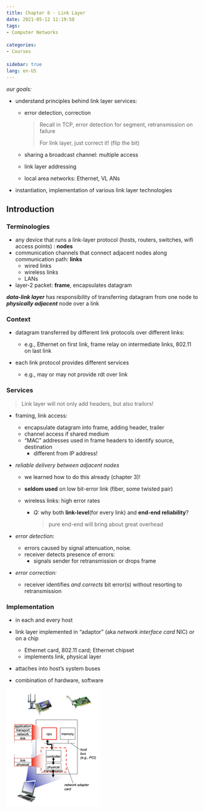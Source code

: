 ```yaml
---
title: Chapter 6 - Link Layer
date: 2021-05-12 11:19:58
tags: 
- Computer Networks

categories: 
- Courses

sidebar: true
lang: en-US
---
```


*our goals:*

- understand principles behind link layer services:
  - error detection, correction

    > Recall in TCP, error detection for segment, retransmission on failure
    >
    > For link layer, just correct it! (flip the bit)

  - sharing a broadcast channel: multiple access 

  - link layer addressing

  - local area networks: Ethernet, VL ANs

- instantiation, implementation of various link layer technologies

<!-- more -->

## Introduction

### Terminologies

- any device that runs a link-layer protocol (hosts, routers, switches, wifi access points) : **nodes**
- communication channels that connect adjacent nodes along communication path: **links**
  - wired links
  - wireless links 
  - LANs
- layer-2 packet: **frame**, encapsulates datagram

***data-link layer*** has responsibility of transferring datagram from one node to ***physically adjacent*** node over a link



### Context

- datagram transferred by different link protocols over different links:
  - e.g., Ethernet on first link, frame relay on intermediate links, 802.11 on last link

- each link protocol provides different services 
  - e.g., may or may not provide rdt over link



### Services

> Link layer will not only add headers, but also trailors!

- framing, link access:
	- encapsulate datagram into frame, adding header, trailer
	- channel access if shared medium
	- “MAC” addresses used in frame headers to identify source, destination
	  - different from IP address!

- *reliable delivery between adjacent nodes*

  - we learned how to do this already (chapter 3)!

  - **seldom used** on low bit-error link (fiber, some twisted pair)

  - wireless links: high error rates

     - *Q:* why both **link-level**(for every link) and **end-end reliability**?

       > pure end-end will bring about great overhead

- *error detection*:
  - errors caused by signal attenuation, noise.
  - receiver detects presence of errors:
    - signals sender for retransmission or drops frame
- *error correction:*
  - receiver identifies *and corrects* bit error(s) without resorting to retransmission

### Implementation

- in each and every host

- link layer implemented in “adaptor” (aka *network interface card* NIC) or on a chip
  - Ethernet card, 802.11 card; Ethernet chipset
  - implements link, physical layer

- attaches into host’s system buses
- combination of hardware, software



<img src="./img/8_link/image-20210512113954627.png" alt="image-20210512113954627" style="zoom:50%;" />

